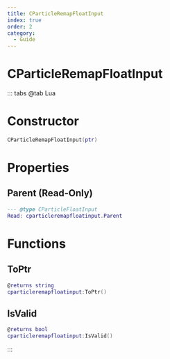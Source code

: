 ```yaml
---
title: CParticleRemapFloatInput
index: true
order: 2
category:
  - Guide
---
```


# CParticleRemapFloatInput

::: tabs
@tab Lua
# Constructor
```lua
CParticleRemapFloatInput(ptr)
```
# Properties
## Parent (Read-Only)
```lua
--- @type CParticleFloatInput
Read: cparticleremapfloatinput.Parent
```
# Functions
## ToPtr
```lua
@returns string
cparticleremapfloatinput:ToPtr()
```
## IsValid
```lua
@returns bool
cparticleremapfloatinput:IsValid()
```

:::